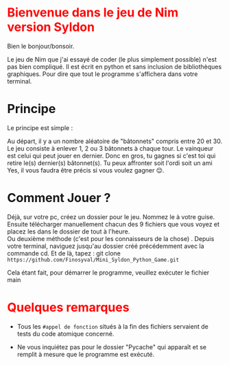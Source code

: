 # <span style="color:red">Bienvenue dans le jeu de Nim version Syldon</span>

Bien le bonjour/bonsoir.

Le jeu de Nim que j'ai essayé de coder (le plus simplement possible) n'est pas bien compliqué. Il est écrit en python et sans inclusion de bibliothèques
graphiques. Pour dire que tout le programme s'affichera dans votre terminal.

# <span> Principe </span>
Le principe est simple :

Au départ, il y a un nombre aléatoire de "bâtonnets" compris entre 20 et 30. Le jeu consiste à enlever 1, 2 ou 3 bâtonnets à chaque tour. Le vainqueur 
est celui qui peut jouer en dernier. Donc en gros, tu gagnes si c'est toi qui retire le(s) dernier(s) bâtonnet(s). Tu peux affronter soit l'ordi soit un
ami
Yes, il vous faudra être précis si vous voulez gagner 😌.

# <span> Comment Jouer ? </span>
Déjà, sur votre pc, créez un dossier pour le jeu. Nommez le à votre guise. Ensuite télécharger manuellement chacun des 9 fichiers que vous voyez et placez les
dans le dossier de tout à l'heure.  
Ou deuxième méthode (c'est pour les connaisseurs de la chose) . Depuis votre terminal, naviguez jusqu'au dossier créé précédemment avec la commande cd. Et de là,
tapez : git clone `https://github.com/Finosyval/Mini_Syldon_Python_Game.git` 

Cela étant fait, pour démarrer le programme, veuillez exécuter le fichier main
# <span style="color:red"> Quelques remarques </span>

- Tous les `#appel de fonction` situés à la fin des fichiers servaient de tests du code atomique concerné.

- Ne vous inquiétez pas pour le dossier "Pycache" qui apparaît et se remplit à mesure que le programme est exécuté.

